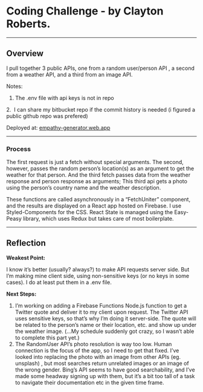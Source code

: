 # Coding Challenge - by Clayton Roberts.

---

## Overview

I pull together 3 public APIs, one from a random user/person API , a second from a weather API, and a third from an image API.

Notes:
      
1.  The .env file with api keys is not in repo

2.  I can share my bitbucket repo if the commit history is needed (i figured a public github repo was prefered)

Deployed at: [empathy-generator.web.app](https://empathy-generator.web.app/)


---

### Process

The first request is just a fetch without special arguments. The second, however, passes the random person’s location(s) as an argument to get the weather for that person. And the third fetch passes data from the weather response and person response as arguments; This third api gets a photo using the person’s country name and the weather description.

These functions are called asynchronously in a “FetchUniter” component, and the results are displayed on a React app hosted on Firebase. I use Styled-Components for the CSS. React State is managed using the Easy-Peasy library, which uses Redux but takes care of most boilerplate.

---

## Reflection

**Weakest Point:**

I know it’s better (usually? always?) to make API requests server side. But I’m making mine client side, using non-sensitive keys (or no keys in some cases). I do at least put them in a .env file.

**Next Steps:**

1.  I’m working on adding a Firebase Functions Node.js function to get a Twitter quote and deliver it to my client upon request. The Twitter API uses sensitive keys, so that’s why I’m doing it server-side. The quote will be related to the person’s name or their location, etc. and show up under the weather image. (...My schedule suddenly got crazy, so I wasn’t able to complete this part yet.)
2.  The RandomUser API’s photo resolution is way too low. Human connection is the focus of the app, so I need to get that fixed. I’ve looked into replacing the photo with an image from other APIs (eg. unsplash) , but most searches return unrelated images or an image of the wrong gender. Bing’s API seems to have good searchability, and I’ve made some headway signing up with them, but it’s a bit too tall of a task to navigate their documentation etc in the given time frame.
